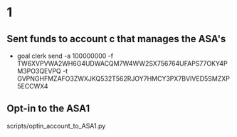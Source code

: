 # 1

## Sent funds to account c that manages the ASA's

- goal clerk send -a 100000000 -f TW6XVPVWA2WH6G4UDWACQM7W4WW2SX756764UFAPS77OKY4PM3PO3QEVPQ -t GVPNGHFMZAFO3ZWXJKQ532T562RJOY7HMCY3PX7BVIVED5SMZXP5ECCWX4

## Opt-in to the ASA1

scripts/optin_account_to_ASA1.py
